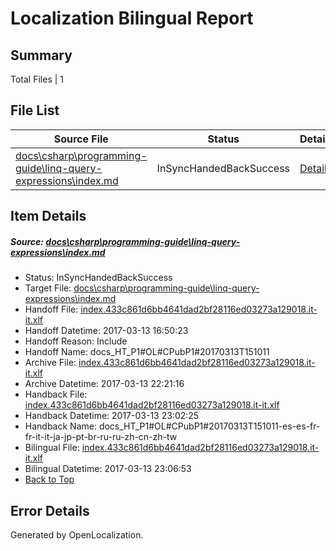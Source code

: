 # <a name='report-top'></a> Localization Bilingual Report

## Summary
 Total Files | 1

## File List
 Source File | Status | Details 
 ----------- | ------ | ------- 
 [docs\csharp\programming-guide\linq-query-expressions\index.md](https://github.com/dotnet/docs/blob/a06bd2a17f1d6c7308fa6337c866c1ca2e7281c0/docs/csharp/programming-guide/linq-query-expressions/index.md) | InSyncHandedBackSuccess | [Details](#ade0ec01fa6dc919953385aedbf59c448bc7ba912806)

## Item Details
##### <a name='ade0ec01fa6dc919953385aedbf59c448bc7ba912806'></a> Source: [docs\csharp\programming-guide\linq-query-expressions\index.md](https://github.com/dotnet/docs/blob/a06bd2a17f1d6c7308fa6337c866c1ca2e7281c0/docs/csharp/programming-guide/linq-query-expressions/index.md)
* Status: InSyncHandedBackSuccess
* Target File: [docs\csharp\programming-guide\linq-query-expressions\index.md](https://github.com/dotnet/docs.it-it/blob/4fe2210bbfdc053819e2897f8a24fe5c150ef854/docs/csharp/programming-guide/linq-query-expressions/index.md)
* Handoff File: [index.433c861d6bb4641dad2bf28116ed03273a129018.it-it.xlf](https://github.com/dotnet/docs.handoff/blob/e9d0c3347e4fd4a6986ba976ec50613fbee3c168/ol-handoff/dotnet/docs.it-it/master/p1-ht/index.433c861d6bb4641dad2bf28116ed03273a129018.it-it.xlf)
* Handoff Datetime: 2017-03-13 16:50:23
* Handoff Reason: Include
* Handoff Name: docs_HT_P1#OL#CPubP1#20170313T151011
* Archive File: [index.433c861d6bb4641dad2bf28116ed03273a129018.it-it.xlf](https://github.com/dotnet/docs.handoff/blob/29827aeaa7bee3cf13e6a8794eaf746ebfa6e093/ol-archive/dotnet/docs.it-it/master/p1-ht/index.433c861d6bb4641dad2bf28116ed03273a129018.it-it.xlf)
* Archive Datetime: 2017-03-13 22:21:16
* Handback File: [index.433c861d6bb4641dad2bf28116ed03273a129018.it-it.xlf](https://github.com/dotnet/docs.handback/blob/f5dde3c34b390e84755a17bdaac16a2ea98922e4/ol-handback/dotnet/docs.it-it/master/p1-ht/index.433c861d6bb4641dad2bf28116ed03273a129018.it-it.xlf)
* Handback Datetime: 2017-03-13 23:02:25
* Handback Name: docs_HT_P1#OL#CPubP1#20170313T151011-es-es-fr-fr-it-it-ja-jp-pt-br-ru-ru-zh-cn-zh-tw
* Bilingual File: [index.433c861d6bb4641dad2bf28116ed03273a129018.it-it.xlf](https://github.com/dotnet/docs.handback/blob/f5dde3c34b390e84755a17bdaac16a2ea98922e4/ol-handback/dotnet/docs.it-it/master/p1-ht/index.433c861d6bb4641dad2bf28116ed03273a129018.it-it.xlf)
* Bilingual Datetime: 2017-03-13 23:06:53
* [Back to Top](#report-top)


## Error Details

Generated by OpenLocalization.
